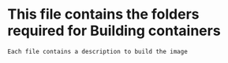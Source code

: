 # This file contains the folders required for Building containers

` Each file contains a description to build the image `

